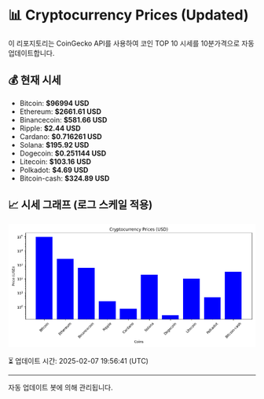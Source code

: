 
# 📊 Cryptocurrency Prices (Updated)

이 리포지토리는 CoinGecko API를 사용하여 코인 TOP 10 시세를 10분가격으로 자동 업데이트합니다.

## 💰 현재 시세
- Bitcoin: **$96994 USD**
- Ethereum: **$2661.61 USD**
- Binancecoin: **$581.66 USD**
- Ripple: **$2.44 USD**
- Cardano: **$0.716261 USD**
- Solana: **$195.92 USD**
- Dogecoin: **$0.251144 USD**
- Litecoin: **$103.16 USD**
- Polkadot: **$4.69 USD**
- Bitcoin-cash: **$324.89 USD**

## 📈 시세 그래프 (로그 스케일 적용)
![Crypto Prices](crypto_prices.png)

⏳ 업데이트 시간: 2025-02-07 19:56:41 (UTC)

---
자동 업데이트 봇에 의해 관리됩니다.
